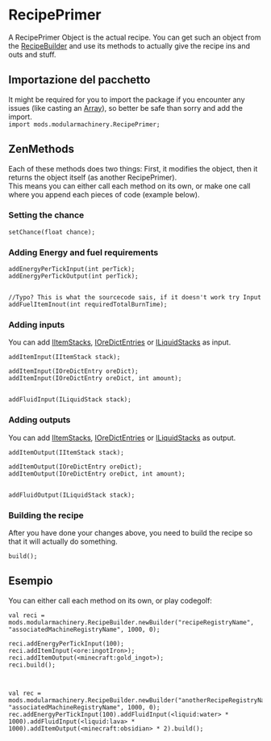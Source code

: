 # RecipePrimer

A RecipePrimer Object is the actual recipe. You can get such an object from the [RecipeBuilder](/Mods/ModularMachinery/Recipes/RecipeBuilder/) and use its methods to actually give the recipe ins and outs and stuff.

## Importazione del pacchetto

It might be required for you to import the package if you encounter any issues (like casting an [Array](/AdvancedFunctions/Arrays_and_Loops/)), so better be safe than sorry and add the import.  
`import mods.modularmachinery.RecipePrimer;`

## ZenMethods

Each of these methods does two things: First, it modifies the object, then it returns the object itself (as another RecipePrimer).  
This means you can either call each method on its own, or make one call where you append each pieces of code (example below).

### Setting the chance

```zenscript
setChance(float chance);
```

### Adding Energy and fuel requirements

```zenscript
addEnergyPerTickInput(int perTick);
addEnergyPerTickOutput(int perTick);


//Typo? This is what the sourcecode sais, if it doesn't work try Input
addFuelItemInout(int requiredTotalBurnTime);
```

### Adding inputs

You can add [IItemStacks](/Vanilla/Items/IItemStack/), [IOreDictEntries](/Vanilla/OreDict/IOreDictEntry/) or [ILiquidStacks](/Vanilla/Liquids/ILiquidStack/) as input.

```zenscript
addItemInput(IItemStack stack);

addItemInput(IOreDictEntry oreDict);
addItemInput(IOreDictEntry oreDict, int amount);


addFluidInput(ILiquidStack stack);
```

### Adding outputs

You can add [IItemStacks](/Vanilla/Items/IItemStack/), [IOreDictEntries](/Vanilla/OreDict/IOreDictEntry/) or [ILiquidStacks](/Vanilla/Liquids/ILiquidStack/) as output.

```zenscript
addItemOutput(IItemStack stack);

addItemOutput(IOreDictEntry oreDict);
addItemOutput(IOreDictEntry oreDict, int amount);


addFluidOutput(ILiquidStack stack);
```

### Building the recipe

After you have done your changes above, you need to build the recipe so that it will actually do something.

```zenscript
build();
```

## Esempio

You can either call each method on its own, or play codegolf:

```zenscript
val reci = mods.modularmachinery.RecipeBuilder.newBuilder("recipeRegistryName", "associatedMachineRegistryName", 1000, 0);

reci.addEnergyPerTickInput(100);
reci.addItemInput(<ore:ingotIron>);
reci.addItemOutput(<minecraft:gold_ingot>);
reci.build();



val rec = mods.modularmachinery.RecipeBuilder.newBuilder("anotherRecipeRegistryName", "associatedMachineRegistryName", 1000, 0);
rec.addEnergyPerTickInput(100).addFluidInput(<liquid:water> * 1000).addFluidInput(<liquid:lava> * 1000).addItemOutput(<minecraft:obsidian> * 2).build();
```